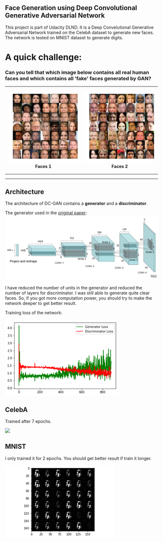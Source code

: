 ## Face Generation using Deep Convolutional Generative Adversarial Network

This project is part of Udacity DLND. It is a Deep Convelutional Generative Adversarial Network trained on the CelebA dataset to generate new faces. The network is tested on MNIST dataset to generate digits.

# A quick challenge:
### Can you tell that which image below contains all real human faces and which contains all 'fake' faces generated by GAN?

<table style="width:100%">
  <tr>
    <th>
      <p align="center">
           <img src="./assets/ex1.jpeg"
           width="100%" height="80%">
           <br>Faces 1
      </p>
    </th>
    <th>
      <p align="center">
           <img src="./assets/ex2.jpeg"
           width="100%" height="80%">
           <br>Faces 2
      </p>
    </th>
  </tr>
 </table>
 
---


## Architecture

The architecture of DC-GAN contains a **generator** and a **discriminator**.

The generator used in the [original paper](https://arxiv.org/pdf/1511.06434.pdf):
![](https://github.com/Xfan1025/DLND-Face_Generation/blob/master/assets/dcgan.png)

I have reduced the number of units in the generator and reduced the number of layers for discriminator. I was still able to generate quite clear faces. So, if you got more computation power, you should try to make the network deeper to get better result.

Training loss of the network:

![](./assets/loss.png)

## CelebA
Trained after 7 epochs.

![](https://github.com/Xfan1025/DLND-Face_Generation/blob/master/assets/faces.gif)

## MNIST
I only trained it for 2 epochs. You should get better result if train it longer.

![](https://github.com/Xfan1025/DLND-Face_Generation/blob/master/assets/MNIST.gif)



